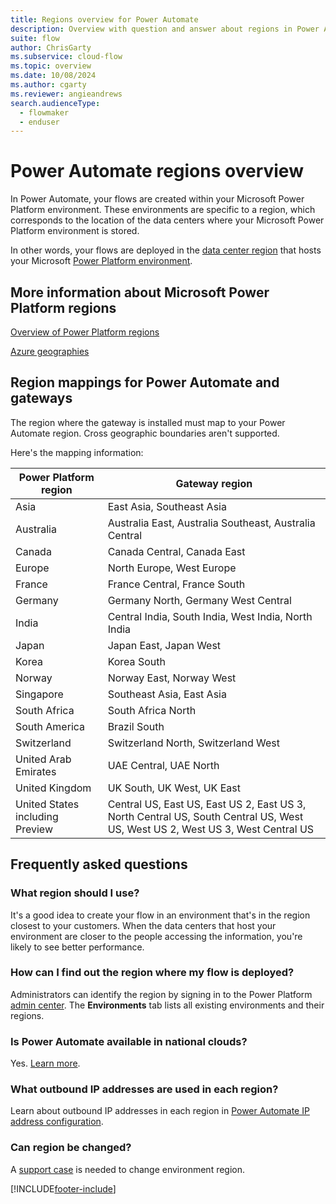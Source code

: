 ```yaml
---
title: Regions overview for Power Automate
description: Overview with question and answer about regions in Power Automate.
suite: flow
author: ChrisGarty
ms.subservice: cloud-flow
ms.topic: overview
ms.date: 10/08/2024
ms.author: cgarty
ms.reviewer: angieandrews
search.audienceType: 
  - flowmaker
  - enduser
---
```

# Power Automate regions overview

In Power Automate, your flows are created within your Microsoft Power Platform environment. These environments are specific to a region, which corresponds to the location of the data centers where your Microsoft Power Platform environment is stored.

In other words, your flows are deployed in the [data center region](https://azure.microsoft.com/regions/) that hosts your Microsoft [Power Platform environment](environments-overview-admin.md).

## More information about Microsoft Power Platform regions

[Overview of Power Platform regions](/power-platform/admin/regions-overview)

[Azure geographies](https://azure.microsoft.com/global-infrastructure/geographies/)

## Region mappings for Power Automate and gateways

The region where the gateway is installed must map to your Power Automate region. Cross geographic boundaries aren't supported.

Here's the mapping information:

Power Platform region|Gateway region
-----|-----
Asia|East Asia, Southeast Asia
Australia|Australia East, Australia Southeast, Australia Central
Canada|Canada Central, Canada East
Europe|North Europe, West Europe
France|France Central, France South
Germany | Germany North, Germany West Central
India|Central India, South India, West India, North India
Japan|Japan East, Japan West
Korea | Korea South
Norway | Norway East, Norway West
Singapore | Southeast Asia, East Asia
South Africa | South Africa North
South America|Brazil South
Switzerland|Switzerland North, Switzerland West
United Arab Emirates | UAE Central, UAE North
United Kingdom|UK South, UK West, UK East
United States including Preview|Central US, East US, East US 2, East US 3, North Central US, South Central US, West US, West US 2, West US 3, West Central US

## Frequently asked questions

### What region should I use?

It's a good idea to create your flow in an environment that's in the region closest to your customers. When the data centers that host your environment are closer to the people accessing the information, you're likely to see better performance.

### How can I find out the region where my flow is deployed?

Administrators can identify the region by signing in to the Power Platform [admin center](https://admin.powerplatform.microsoft.com/). The **Environments** tab lists all existing environments and their regions.

### Is Power Automate available in national clouds?

Yes. [Learn more](./us-govt.md).

### What outbound IP addresses are used in each region?

Learn about outbound IP addresses in each region in [Power Automate IP address configuration](/power-automate/ip-address-configuration).

### Can region be changed?

A [support case](/power-platform/admin/get-help-support) is needed to change environment region.

[!INCLUDE[footer-include](includes/footer-banner.md)]
